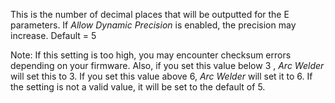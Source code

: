 This is the number of decimal places that will be outputted for the E parameters.  If *Allow Dynamic Precision* is enabled, the precision may increase.  Default = 5

Note:  If this setting is too high, you may encounter checksum errors depending on your firmware.  Also, if you set this value below 3 , *Arc Welder* will set this to 3.  If you set this value above 6, *Arc Welder* will set it to 6.  If the setting is not a valid value, it will be set to the default of 5.